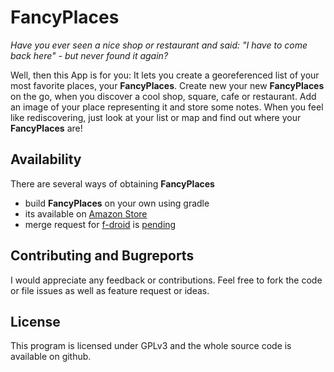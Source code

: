 # FancyPlaces
*Have you ever seen a nice shop or restaurant and said: "I have to come back here" - but never found it again?*

Well, then this App is for you: It lets you create a georeferenced list of your most favorite places, your **FancyPlaces**.  Create new your new **FancyPlaces** on the go, when you discover a cool shop, square, cafe or restaurant. Add an image of your place representing it and store some notes. When you feel like rediscovering, just look at your list or map and find out where your **FancyPlaces** are!

## Availability
There are several ways of obtaining **FancyPlaces**
* build **FancyPlaces** on your own using gradle
* its available on [Amazon Store](http://www.amazon.de/Private-Developer-Fancy-Places/dp/B00Y2T3SFO)
* merge request for [f-droid](https://f-droid.org/) is [pending](https://gitlab.com/fdroid/fdroiddata/merge_requests/795)

## Contributing and Bugreports
I would appreciate any feedback or contributions. Feel free to fork the code or file issues as well as feature request or ideas. 

## License
This program is licensed under GPLv3 and the whole source code is available on github.

